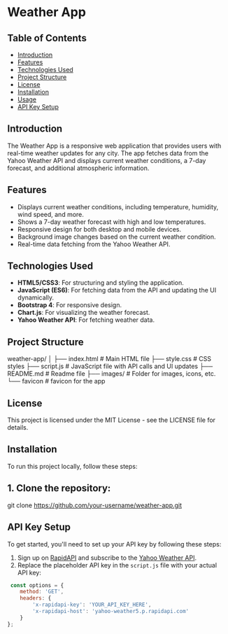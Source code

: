 # Weather App

## Table of Contents
- [Introduction](#introduction)
- [Features](#features)
- [Technologies Used](#technologies-used)
- [Project Structure](#project-structure)
- [License](#license)
- [Installation](#installation)
- [Usage](#usage)
- [API Key Setup](#api-key-setup)

## Introduction
The Weather App is a responsive web application that provides users with real-time weather updates for any city. The app fetches data from the Yahoo Weather API and displays current weather conditions, a 7-day forecast, and additional atmospheric information.

## Features
- Displays current weather conditions, including temperature, humidity, wind speed, and more.
- Shows a 7-day weather forecast with high and low temperatures.
- Responsive design for both desktop and mobile devices.
- Background image changes based on the current weather condition.
- Real-time data fetching from the Yahoo Weather API.

## Technologies Used
- **HTML5/CSS3**: For structuring and styling the application.
- **JavaScript (ES6)**: For fetching data from the API and updating the UI dynamically.
- **Bootstrap 4**: For responsive design.
- **Chart.js**: For visualizing the weather forecast.
- **Yahoo Weather API**: For fetching weather data.

## Project Structure

weather-app/
│
├── index.html           # Main HTML file
├── style.css            # CSS styles
├── script.js            # JavaScript file with API calls and UI updates
├── README.md            # Readme file
├── images/              # Folder for images, icons, etc.
└── favicon              # favicon for the app


## License

This project is licensed under the MIT License - see the LICENSE file for details.

## Installation
To run this project locally, follow these steps:

## 1. Clone the repository:
   git clone https://github.com/your-username/weather-app.git

## API Key Setup

To get started, you'll need to set up your API key by following these steps:

1. Sign up on [RapidAPI](https://rapidapi.com/) and subscribe to the [Yahoo Weather API](https://rapidapi.com/community/api/yahoo-weather/).
2. Replace the placeholder API key in the `script.js` file with your actual API key:

```javascript
 const options = {
    method: 'GET',
    headers: {
        'x-rapidapi-key': 'YOUR_API_KEY_HERE',
        'x-rapidapi-host': 'yahoo-weather5.p.rapidapi.com'
    }
};





